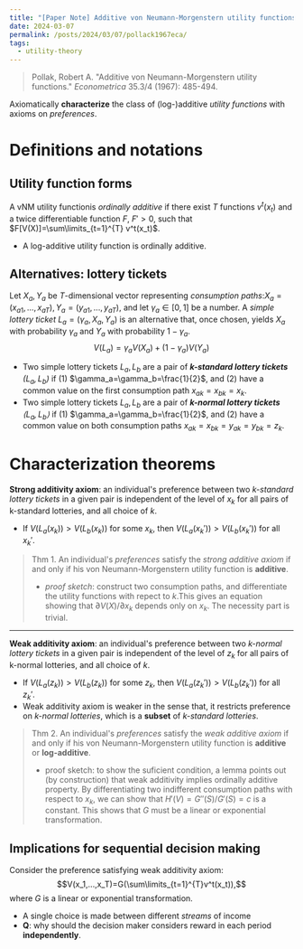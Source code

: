 ```yaml
---
title: "[Paper Note] Additive von Neumann-Morgenstern utility functions"
date: 2024-03-07
permalink: /posts/2024/03/07/pollack1967eca/
tags:
  - utility-theory
---
```

> Pollak, Robert A. "Additive von Neumann-Morgenstern utility functions." _Econometrica_ 35.3/4 (1967): 485-494.

Axiomatically **characterize** the class of (log-)additive *utility functions* with axioms on *preferences*.
# Definitions and notations
## Utility function forms
A vNM utility functionis *ordinally* *additive* if there exist $T$ functions $v^t(x_t)$ and a twice differentiable function $F$, $F'>0$, such that $F[V(X)]=\sum\limits_{t=1}^{T} v^t(x_t)$.
- A log-additive utility function is ordinally additive.

## Alternatives: lottery tickets
Let $X_a,Y_a$ be $T$-dimensional vector representing *consumption paths*:$X_a=(x_{a1},...,x_{aT}), Y_a=(y_{a1},...,y_{aT})$, and let $\gamma_a\in[0,1]$ be a number. 
A *simple lottery ticket* $L_a=(\gamma_a,X_a,Y_a)$ is an alternative that, once chosen, yields $X_a$ with probability $\gamma_a$ and $Y_a$ with probability $1-\gamma_a$.
$$V(L_{a}) = \gamma_{a} V(X_{a}) + (1-\gamma_{a}) V(Y_a)$$
- Two simple lottery tickets $L_a,L_b$ are a pair of ***k-standard lottery tickets** $(L_a,L_b)$* if (1) $\gamma_a=\gamma_b=\frac{1}{2}$, and (2) have a common value on the first consumption path $x_{ak}=x_{bk}=x_k$.
- Two simple lottery tickets $L_a,L_b$ are a pair of ***k-normal lottery tickets** $\langle L_a,L_b\rangle$* if (1) $\gamma_a=\gamma_b=\frac{1}{2}$, and (2) have a common value on both consumption paths $x_{ak}=x_{bk}=y_{ak}=y_{bk}=z_k$.

# Characterization theorems
**Strong additivity axiom**: an individual's preference between two *k-standard lottery tickets* in a given pair is independent of the level of $x_k$ for all pairs of k-standard lotteries, and all choice of $k$.
- If $V(L_a(x_k))>V(L_b(x_k))$ for some $x_k$, then $V(L_a(x_k'))>V(L_b(x_k'))$ for all $x_k'$.

> Thm 1. An individual's *preferences* satisfy the *strong additive axiom* if and only if his von Neumann-Morgenstern utility function is **additive**.
> - *proof sketch*: construct two consumption paths, and differentiate the utility functions with repect to $k$.This gives an equation showing that $\partial V(X) / \partial x_k$ depends only on $x_k$. The necessity part is trivial.

---

**Weak additivity axiom**: an individual's preference between two *k-normal lottery tickets* in a given pair is independent of the level of $z_k$ for all pairs of k-normal lotteries, and all choice of $k$.
- If $V(L_a(z_k))>V(L_b(z_k))$ for some $z_k$, then $V(L_a(z_k'))>V(L_b(z_k'))$ for all $z_k'$.
- Weak additivity axiom is weaker in the sense that, it restricts preference on *k-normal lotteries*, which is a **subset** of *k-standard lotteries*.

> Thm 2. An individual's *preferences* satisfy the *weak additive axiom* if and only if his von Neumann-Morgenstern utility function is **additive** or **log-additive**.
> - proof sketch: to show the suficient condition, a lemma points out (by construction) that weak additivity implies ordinally additive property. By differentiating two indifferent consumption paths with respect to $x_k$, we can show that $H'(V)=G''(S)/G'(S)=c$ is a constant. This shows that $G$ must be a linear or exponential transformation.

## Implications for sequential decision making
Consider the preference satisfying weak additivity axiom:
$$V(x_1,...,x_T)=G(\sum\limits_{t=1}^{T}v^t(x_t)),$$
where $G$ is a linear or exponential transformation. 
- A single choice is made between different *streams* of income
- **Q**: why should the decision maker considers reward in each period **independently**.

